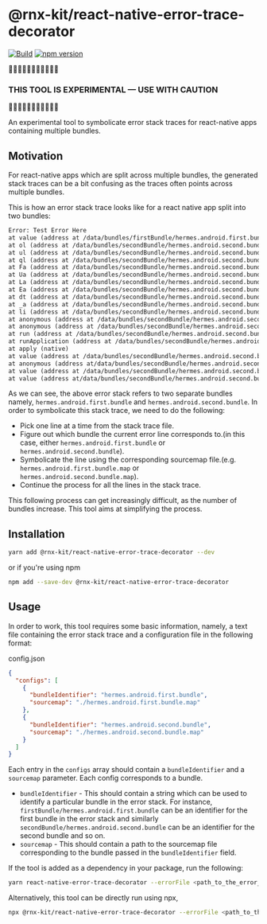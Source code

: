 <!-- We recommend an empty change log entry for a new package: `yarn change --empty` -->

# @rnx-kit/react-native-error-trace-decorator

[![Build](https://github.com/microsoft/rnx-kit/actions/workflows/build.yml/badge.svg)](https://github.com/microsoft/rnx-kit/actions/workflows/build.yml)
[![npm version](https://img.shields.io/npm/v/@rnx-kit/react-native-error-trace-decorator)](https://www.npmjs.com/package/@rnx-kit/react-native-error-trace-decorator)

🚧🚧🚧🚧🚧🚧🚧🚧🚧🚧🚧

### THIS TOOL IS EXPERIMENTAL — USE WITH CAUTION

🚧🚧🚧🚧🚧🚧🚧🚧🚧🚧🚧

An experimental tool to symbolicate error stack traces for react-native apps
containing multiple bundles.

## Motivation

For react-native apps which are split across multiple bundles, the generated
stack traces can be a bit confusing as the traces often points across multiple
bundles.

This is how an error stack trace looks like for a react native app split into
two bundles:

```txt
Error: Test Error Here
at value (address at /data/bundles/firstBundle/hermes.android.first.bundle:1:448970)
at ol (address at /data/bundles/secondBundle/hermes.android.second.bundle:1:83916)
at ul (address at /data/bundles/secondBundle/hermes.android.second.bundle:1:83778)
at ql (address at /data/bundles/secondBundle/hermes.android.second.bundle:1:114629)
at Fa (address at /data/bundles/secondBundle/hermes.android.second.bundle:1:101389)
at Ua (address at /data/bundles/secondBundle/hermes.android.second.bundle:1:101247)
at La (address at /data/bundles/secondBundle/hermes.android.second.bundle:1:101131)
at Ea (address at /data/bundles/secondBundle/hermes.android.second.bundle:1:98552)
at dt (address at /data/bundles/secondBundle/hermes.android.second.bundle:1:66522)
at _a (address at /data/bundles/secondBundle/hermes.android.second.bundle:1:96208)
at li (address at /data/bundles/secondBundle/hermes.android.second.bundle:1:106463)
at anonymous (address at /data/bundles/secondBundle/hermes.android.second.bundle:1:116075)
at anonymous (address at /data/bundles/secondBundle/hermes.android.second.bundle:1:438794)
at run (address at /data/bundles/secondBundle/hermes.android.second.bundle:1:435789)
at runApplication (address at /data/bundles/secondBundle/hermes.android.second.bundle:1:436267)
at apply (native)
at value (address at /data/bundles/secondBundle/hermes.android.second.bundle:1:42976)
at anonymous (address at/data/bundles/secondBundle/hermes.android.second.bundle:1:41459)
at value (address at /data/bundles/secondBundle/hermes.android.second.bundle:1:42422)
at value (address at/data/bundles/secondBundle/hermes.android.second.bundle:1:41417)
```

As we can see, the above error stack refers to two separate bundles namely,
`hermes.android.first.bundle` and `hermes.android.second.bundle`. In order to
symbolicate this stack trace, we need to do the following:

- Pick one line at a time from the stack trace file.
- Figure out which bundle the current error line corresponds to.(in this case,
  either `hermes.android.first.bundle` or `hermes.android.second.bundle`).
- Symbolicate the line using the corresponding sourcemap file.(e.g.
  `hermes.android.first.bundle.map` or `hermes.android.second.bundle.map`).
- Continue the process for all the lines in the stack trace.

This following process can get increasingly difficult, as the number of bundles
increase. This tool aims at simplifying the process.

## Installation

```sh
yarn add @rnx-kit/react-native-error-trace-decorator --dev
```

or if you're using npm

```sh
npm add --save-dev @rnx-kit/react-native-error-trace-decorator
```

## Usage

In order to work, this tool requires some basic information, namely, a text file
containing the error stack trace and a configuration file in the following
format:

config.json

```json
{
  "configs": [
    {
      "bundleIdentifier": "hermes.android.first.bundle",
      "sourcemap": "./hermes.android.first.bundle.map"
    },
    {
      "bundleIdentifier": "hermes.android.second.bundle",
      "sourcemap": "./hermes.android.second.bundle.map"
    }
  ]
}
```

Each entry in the `configs` array should contain a `bundleIdentifier` and a
`sourcemap` parameter. Each config corresponds to a bundle.

- `bundleIdentifier` - This should contain a string which can be used to
  identify a particular bundle in the error stack. For instance,
  `firstBundle/hermes.android.first.bundle` can be an identifier for the first
  bundle in the error stack and similarly
  `secondBundle/hermes.android.second.bundle` can be an identifier for the
  second bundle and so on.
- `sourcemap` - This should contain a path to the sourcemap file corresponding
  to the bundle passed in the `bundleIdentifier` field.

If the tool is added as a dependency in your package, run the following:

```sh
yarn react-native-error-trace-decorator --errorFile <path_to_the_error_file> --configFile <path_to_the_config_file>
```

Alternatively, this tool can be directly run using npx,

```sh
npx @rnx-kit/react-native-error-trace-decorator --errorFile <path_to_the_error_file> --configFile <path_to_the_config_file>
```
